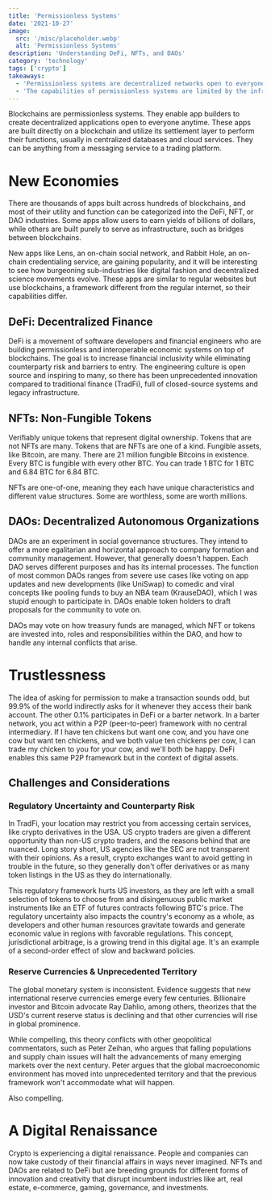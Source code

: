 ```yaml
---
title: 'Permissionless Systems'
date: '2021-10-27'
image:
  src: '/misc/placeholder.webp'
  alt: 'Permissionless Systems'
description: 'Understanding DeFi, NFTs, and DAOs'
category: 'technology'
tags: ['crypto']
takeaways:
  - 'Permissionless systems are decentralized networks open to everyone at any time.'
  - 'The capabilities of permissionless systems are limited by the infrastructure and limit of developer creativity.'
---
```


Blockchains are permissionless systems. They enable app builders to create decentralized applications open to everyone anytime. These apps are built directly on a blockchain and utilize its settlement layer to perform their functions, usually in centralized databases and cloud services. They can be anything from a messaging service to a trading platform.

# New Economies

There are thousands of apps built across hundreds of blockchains, and most of their utility and function can be categorized into the DeFi, NFT, or DAO industries. Some apps allow users to earn yields of billions of dollars, while others are built purely to serve as infrastructure, such as bridges between blockchains.

New apps like Lens, an on-chain social network, and Rabbit Hole, an on-chain credentialing service, are gaining popularity, and it will be interesting to see how burgeoning sub-industries like digital fashion and decentralized science movements evolve. These apps are similar to regular websites but use blockchains, a framework different from the regular internet, so their capabilities differ.

## DeFi: Decentralized Finance

DeFi is a movement of software developers and financial engineers who are building permissionless and interoperable economic systems on top of blockchains. The goal is to increase financial inclusivity while eliminating counterparty risk and barriers to entry. The engineering culture is open source and inspiring to many, so there has been unprecedented innovation compared to traditional finance (TradFi), full of closed-source systems and legacy infrastructure.

## NFTs: Non-Fungible Tokens

Verifiably unique tokens that represent digital ownership.
Tokens that are not NFTs are many. Tokens that are NFTs are one of a kind. Fungible assets, like Bitcoin, are many. There are 21 million fungible Bitcoins in existence. Every BTC is fungible with every other BTC. You can trade 1 BTC for 1 BTC and 6.84 BTC for 6.84 BTC.

NFTs are one-of-one, meaning they each have unique characteristics and different value structures. Some are worthless, some are worth millions.

## DAOs: Decentralized Autonomous Organizations

DAOs are an experiment in social governance structures. They intend to offer a more egalitarian and horizontal approach to company formation and community management. However, that generally doesn't happen. Each DAO serves different purposes and has its internal processes. The function of most common DAOs ranges from severe use cases like voting on app updates and new developments (like UniSwap) to comedic and viral concepts like pooling funds to buy an NBA team (KrauseDAO), which I was stupid enough to participate in. DAOs enable token holders to draft proposals for the community to vote on.

DAOs may vote on how treasury funds are managed, which NFT or tokens are invested into, roles and responsibilities within the DAO, and how to handle any internal conflicts that arise.

# Trustlessness

The idea of asking for permission to make a transaction sounds odd, but 99.9% of the world indirectly asks for it whenever they access their bank account. The other 0.1% participates in DeFi or a barter network. In a barter network, you act within a P2P (peer-to-peer) framework with no central intermediary. If I have ten chickens but want one cow, and you have one cow but want ten chickens, and we both value ten chickens per cow, I can trade my chicken to you for your cow, and we'll both be happy. DeFi enables this same P2P framework but in the context of digital assets.

## Challenges and Considerations

### Regulatory Uncertainty and Counterparty Risk

In TradFi, your location may restrict you from accessing certain services, like crypto derivatives in the USA. US crypto traders are given a different opportunity than non-US crypto traders, and the reasons behind that are nuanced. Long story short, US agencies like the SEC are not transparent with their opinions. As a result, crypto exchanges want to avoid getting in trouble in the future, so they generally don't offer derivatives or as many token listings in the US as they do internationally.

This regulatory framework hurts US investors, as they are left with a small selection of tokens to choose from and disingenuous public market instruments like an ETF of futures contracts following BTC's price. The regulatory uncertainty also impacts the country's economy as a whole, as developers and other human resources gravitate towards and generate economic value in regions with favorable regulations. This concept, jurisdictional arbitrage, is a growing trend in this digital age. It's an example of a second-order effect of slow and backward policies.

### Reserve Currencies & Unprecedented Territory

The global monetary system is inconsistent. Evidence suggests that new international reserve currencies emerge every few centuries. Billionaire investor and Bitcoin advocate Ray Dahlio, among others, theorizes that the USD's current reserve status is declining and that other currencies will rise in global prominence.

While compelling, this theory conflicts with other geopolitical commentators, such as Peter Zeihan, who argues that falling populations and supply chain issues will halt the advancements of many emerging markets over the next century. Peter argues that the global macroeconomic environment has moved into unprecedented territory and that the previous framework won't accommodate what will happen.

Also compelling.

# A Digital Renaissance

Crypto is experiencing a digital renaissance. People and companies can now take custody of their financial affairs in ways never imagined. NFTs and DAOs are related to DeFi but are breeding grounds for different forms of innovation and creativity that disrupt incumbent industries like art, real estate, e-commerce, gaming, governance, and investments.
